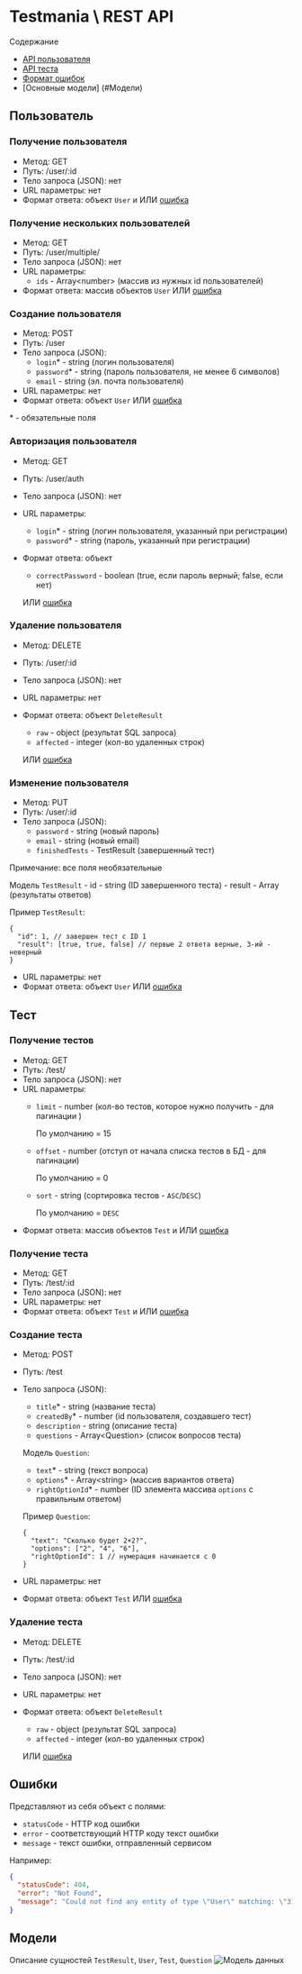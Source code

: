 # Testmania \ REST API
Содержание
- [API пользователя](#Пользователь)
- [API теста](#Тест)
- [Формат ошибок](#Ошибки)
- [Основные модели] (#Модели)

## Пользователь
### Получение пользователя

- Метод: GET
- Путь: /user/:id
- Тело запроса (JSON): нет
- URL параметры: нет
- Формат ответа: объект `User` и ИЛИ [ошибка](#Ошибки)

### Получение нескольких пользователей

- Метод: GET
- Путь: /user/multiple/
- Тело запроса (JSON): нет
- URL параметры: 
    - `ids` - Array\<number> (массив из нужных id пользователей)
- Формат ответа: массив объектов `User` ИЛИ [ошибка](#Ошибки)


### Создание пользователя
- Метод: POST
- Путь: /user
- Тело запроса (JSON): 
    - `login`* - string (логин пользователя)
    - `password`* - string (пароль пользователя, не менее 6 символов)
    - `email` - string (эл. почта пользователя)
- URL параметры: нет
- Формат ответа: объект `User` ИЛИ [ошибка](#Ошибки)

\* - обязательные поля
### Авторизация пользователя
- Метод: GET
- Путь: /user/auth
- Тело запроса (JSON): нет
- URL параметры: 
    - `login`* - string (логин пользователя, указанный при регистрации)
    - `password`* - string (пароль, указанный при регистрации)
- Формат ответа: объект
    - `correctPassword` - boolean (true, если пароль верный; false, если нет)
       
  ИЛИ [ошибка](#Ошибки)
  
### Удаление пользователя
- Метод: DELETE
- Путь: /user/:id
- Тело запроса (JSON): нет
- URL параметры: нет
- Формат ответа: объект `DeleteResult`
    - `raw` - object (результат SQL запроса)
    - `affected` - integer (кол-во удаленных строк)
    
    ИЛИ [ошибка](#Ошибки)
    
### Изменение пользователя
- Метод: PUT
- Путь: /user/:id
- Тело запроса (JSON): 
    - `password` - string (новый пароль)
    - `email` - string (новый email)
    - `finishedTests` - TestResult (завершенный тест)
    
Примечание: все поля необязательные

Модель `TestResult`
    - id - string (ID завершенного теста)
    - result - Array<boolean> (результаты ответов)

Пример `TestResult`:
```
{
  "id": 1, // завершен тест с ID 1
  "result": [true, true, false] // первые 2 ответа верные, 3-ий - неверный
}
```

- URL параметры: нет
- Формат ответа: объект `User` ИЛИ [ошибка](#Ошибки)


## Тест
### Получение тестов

- Метод: GET
- Путь: /test/
- Тело запроса (JSON): нет
- URL параметры:
    - `limit` - number (кол-во тестов, которое нужно получить - для пагинации )
        
        По умолчанию = 15
    - `offset` - number (отступ от начала списка тестов в БД - для пагинации)
    
        По умолчанию = 0
    - `sort` - string (сортировка тестов - `ASC`/`DESC`)
    
        По умолчанию = `DESC`
- Формат ответа: массив объектов `Test` и ИЛИ [ошибка](#Ошибки)

### Получение теста

- Метод: GET
- Путь: /test/:id
- Тело запроса (JSON): нет
- URL параметры: нет
- Формат ответа: объект `Test` и ИЛИ [ошибка](#Ошибки)

### Создание теста

- Метод: POST
- Путь: /test
- Тело запроса (JSON):
    - `title`* - string (название теста)
    - `createdBy`* - number (id пользователя, создавшего тест)
    - `description` - string (описание теста)
    - `questions` - Array\<Question> (список вопросов теста)
    
    Модель `Question`: 
    - `text`* - string (текст вопроса)
    - `options`* - Array\<string> (массив вариантов ответа)
    - `rightOptionId`* - number (ID элемента массива `options` с правильным ответом)
    
    Пример `Question`:
    ```
    {
      "text": "Сколько будет 2+2?",
      "options": ["2", "4", "6"],
      "rightOptionId": 1 // нумерация начинается с 0
    } 
    ```
- URL параметры: нет
- Формат ответа: объект `Test` ИЛИ [ошибка](#Ошибки)


### Удаление теста
- Метод: DELETE
- Путь: /test/:id
- Тело запроса (JSON): нет
- URL параметры: нет
- Формат ответа: объект `DeleteResult`
    - `raw` - object (результат SQL запроса)
    - `affected` - integer (кол-во удаленных строк)
    
    ИЛИ [ошибка](#Ошибки)

## Ошибки
Представляют из себя объект с полями:
- `statusCode` - HTTP код ошибки
- `error` - соответствующий HTTP коду текст ошибки
- `message` - текст ошибки, отправленный сервисом

Например:
```json
{
  "statusCode": 404,
  "error": "Not Found",
  "message": "Could not find any entity of type \"User\" matching: \"31123\""
}
```

## Модели
Описание сущностей `TestResult`, `User`, `Test`, `Question`
![Модель данных](https://i.imgur.com/8HmkpMi.png)

